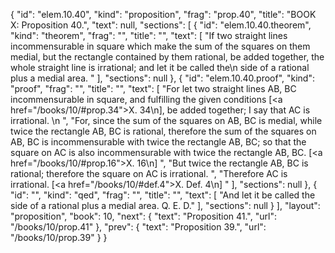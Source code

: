 {
  "id": "elem.10.40",
  "kind": "proposition",
  "frag": "prop.40",
  "title": "BOOK X: Proposition 40.",
  "text": null,
  "sections": [
    {
      "id": "elem.10.40.theorem",
      "kind": "theorem",
      "frag": "",
      "title": "",
      "text": [
        "If two straight lines incommensurable in square which make the sum of the squares on them medial, but the rectangle contained by them rational, be added together, the whole straight line is irrational; and let it be called the\n       side of a rational plus a medial area. "
      ],
      "sections": null
    },
    {
      "id": "elem.10.40.proof",
      "kind": "proof",
      "frag": "",
      "title": "",
      "text": [
        "For let two straight lines AB, BC incommensurable in square, and fulfilling the given conditions [<a href=\"/books/10/#prop.34\">X. 34</a>\n], be added together; I say that AC is irrational. \n      ",
        "For, since the sum of the squares on AB, BC is medial, while twice the rectangle AB, BC is rational, therefore the sum of the squares on AB, BC is incommensurable with twice the rectangle AB, BC; so that the square on AC is also incommensurable with twice the rectangle AB, BC. [<a href=\"/books/10/#prop.16\">X. 16</a>\n] ",
        "But twice the rectangle AB, BC is rational; therefore the square on AC is irrational. ",
        "Therefore AC is irrational. [<a href=\"/books/10/#def.4\">X. Def. 4</a>\n] "
      ],
      "sections": null
    },
    {
      "id": "",
      "kind": "qed",
      "frag": "",
      "title": "",
      "text": [
        "And let it be called the side of a rational plus a medial area. Q. E. D."
      ],
      "sections": null
    }
  ],
  "layout": "proposition",
  "book": 10,
  "next": {
    "text": "Proposition 41.",
    "url": "/books/10/prop.41"
  },
  "prev": {
    "text": "Proposition 39.",
    "url": "/books/10/prop.39"
  }
}
